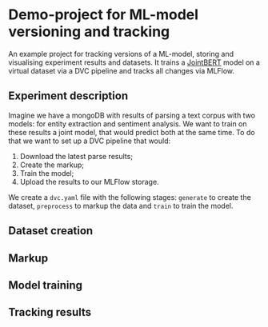 # Demo-project for ML-model versioning and tracking

An example project for tracking versions of a ML-model, storing and visualising experiment results and datasets.
It trains a [JointBERT](https://github.com/monologg/JointBERT) model on a virtual dataset via a DVC pipeline and tracks all changes via MLFlow.

## Experiment description

Imagine we have a mongoDB with results of parsing a text corpus with two models: for entity extraction and sentiment analysis.
We want to train on these results a joint model, that would predict both at the same time. To do that we want to set up a DVC pipeline that would:

1. Download the latest parse results;
1. Create the markup;
1. Train the model;
1. Upload the results to our MLFlow storage.

We create a `dvc.yaml` file with the following stages: `generate` to create the dataset, `preprocess` to markup the data and `train` to train the model.

## Dataset creation

## Markup

## Model training

## Tracking results
